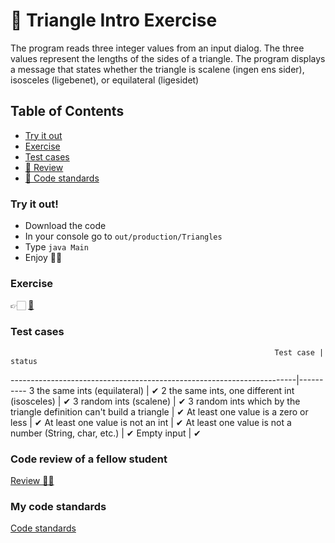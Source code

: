 # 🚀 Triangle Intro Exercise
The program reads three integer values from an input dialog. The three values represent the lengths of the sides of a triangle. The program displays a message that states whether the triangle is scalene (ingen ens sider), isosceles (ligebenet), or equilateral (ligesidet)

## Table of Contents
* [Try it out](https://github.com/Koziar/Triangle/blob/master/README.md#try-it-out)
* [Exercise](https://github.com/Koziar/Triangle/blob/master/README.md#exercise)
* [Test cases](https://github.com/Koziar/Triangle/blob/master/README.md#test-cases)
* [🔴 Review](https://github.com/Koziar/Triangle/blob/master/README.md#code-review)
* [🔴 Code standards](https://github.com/Koziar/Triangle/blob/master/README.md#my-code-standards)

### Try it out!
* Download the code
* In your console go to `out/production/Triangles`
* Type `java Main`
* Enjoy 🤙🏻

### Exercise
👉🏻 [📕](https://docs.google.com/document/d/1ZS6LSP4dVPHgjLFyJo1dMjcHWwbjUVtx1Nng5Hg26Tc/edit#)

### Test cases
                                                               Test case | status
  -----------------------------------------------------------------------|----------
  3 the same ints (equilateral)                                          |   ✔︎
  2 the same ints, one different int (isosceles)                         |   ✔︎
  3 random ints (scalene)                                                |   ✔︎
  3 random ints which by the triangle definition can't build a triangle  |   ✔︎
  At least one value is a zero or less                                   |   ✔︎
  At least one value is not an int                                       |   ✔︎
  At least one value is not a number (String, char, etc.)                |   ✔︎
  Empty input                                                            |   ✔︎
  
### Code review of a fellow student
[Review ✍🏻](https://github.com/Koziar/Triangle/blob/master/Review.md)

### My code standards
[Code standards](https://github.com/Koziar/Triangle/blob/master/CodeStandards.md)
